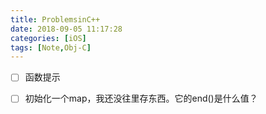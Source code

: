 ```yaml
---
title: ProblemsinC++
date: 2018-09-05 11:17:28
categories: [iOS]
tags: [Note,Obj-C]
---
```


- [ ] 函数提示
- [ ] 初始化一个map，我还没往里存东西。它的end()是什么值？

